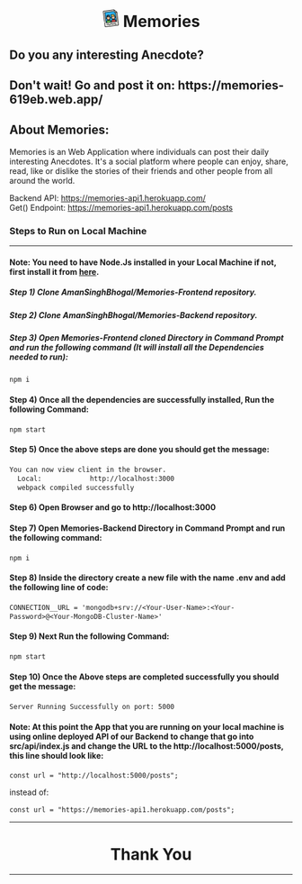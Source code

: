 <div align="center">
  <h1 align="center"><img align="" src="./images/memories.png" alt="Error 404" height="31"> Memories</h1>
</div>


<h2>Do you any interesting Anecdote?</h2>
<h2>Don't wait! Go and post it on: https://memories-619eb.web.app/</h2>

## About Memories:
Memories is an Web Application where individuals can post their daily interesting Anecdotes. It's a social platform where people can enjoy, share, read, like or dislike the stories of their friends and other people from all around the world.

Backend API: https://memories-api1.herokuapp.com/
<br>
Get() Endpoint: https://memories-api1.herokuapp.com/posts

### Steps to Run on Local Machine

***

#### Note: You need to have Node.Js installed in your Local Machine if not, first install it from <a href="https://nodejs.org/en/">here</a>.
##### Step 1) Clone AmanSinghBhogal/Memories-Frontend repository.
##### Step 2) Clone AmanSinghBhogal/Memories-Backend repository.
##### Step 3) Open Memories-Frontend cloned Directory in Command Prompt and run the following command (It will install all the Dependencies needed to run):
```
npm i
```
#### Step 4) Once all the dependencies are successfully installed, Run the following Command:
```
npm start
```
#### Step 5) Once the above steps are done you should get the message:
    You can now view client in the browser.
      Local:            http://localhost:3000 
      webpack compiled successfully
#### Step 6) Open Browser and go to http://localhost:3000
#### Step 7) Open Memories-Backend Directory in Command Prompt and run the following command:
```
npm i
```
#### Step 8) Inside the directory create a new file with the name .env and add the following line of code:
```
CONNECTION__URL = 'mongodb+srv://<Your-User-Name>:<Your-Password>@<Your-MongoDB-Cluster-Name>'
```
#### Step 9) Next Run the following Command: 
```
npm start
```
#### Step 10) Once the Above steps are completed successfully you should get the message:
  ```Server Running Successfully on port: 5000```
#### Note: At this point the App that you are running on your local machine is using online deployed API of our Backend to change that go into src/api/index.js and change the URL to the http://localhost:5000/posts, this line should look like:
```
const url = "http://localhost:5000/posts";
```
instead of: 
```
const url = "https://memories-api1.herokuapp.com/posts";
```
***

<h1 align="center">Thank You</h1>

***